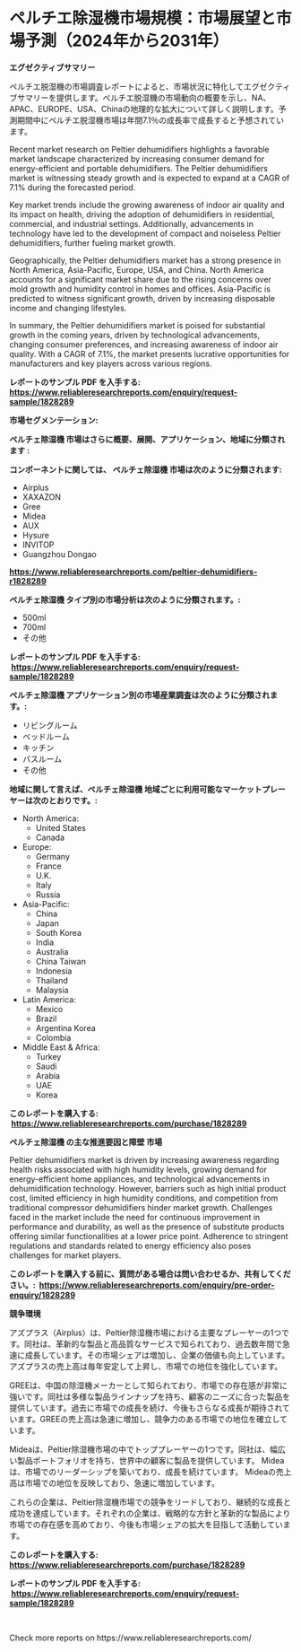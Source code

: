 <p><h1>ペルチエ除湿機市場規模：市場展望と市場予測（2024年から2031年）</h1></p><p><strong>エグゼクティブサマリー</strong></p>
<p><p>ペルチエ脱湿機の市場調査レポートによると、市場状況に特化してエグゼクティブサマリーを提供します。ペルチエ脱湿機の市場動向の概要を示し、NA、APAC、EUROPE、USA、Chinaの地理的な拡大について詳しく説明します。予測期間中にペルチエ脱湿機市場は年間7.1％の成長率で成長すると予想されています。</p><p>Recent market research on Peltier dehumidifiers highlights a favorable market landscape characterized by increasing consumer demand for energy-efficient and portable dehumidifiers. The Peltier dehumidifiers market is witnessing steady growth and is expected to expand at a CAGR of 7.1% during the forecasted period.</p><p>Key market trends include the growing awareness of indoor air quality and its impact on health, driving the adoption of dehumidifiers in residential, commercial, and industrial settings. Additionally, advancements in technology have led to the development of compact and noiseless Peltier dehumidifiers, further fueling market growth.</p><p>Geographically, the Peltier dehumidifiers market has a strong presence in North America, Asia-Pacific, Europe, USA, and China. North America accounts for a significant market share due to the rising concerns over mold growth and humidity control in homes and offices. Asia-Pacific is predicted to witness significant growth, driven by increasing disposable income and changing lifestyles.</p><p>In summary, the Peltier dehumidifiers market is poised for substantial growth in the coming years, driven by technological advancements, changing consumer preferences, and increasing awareness of indoor air quality. With a CAGR of 7.1%, the market presents lucrative opportunities for manufacturers and key players across various regions.</p></p>
<p><strong>レポートのサンプル PDF を入手する: <a href="https://www.reliableresearchreports.com/enquiry/request-sample/1828289">https://www.reliableresearchreports.com/enquiry/request-sample/1828289</a></strong></p>
<p><strong>市場セグメンテーション:</strong></p>
<p><strong> ペルチェ除湿機 市場はさらに概要、展開、アプリケーション、地域に分類されます :</strong></p>
<p><strong>コンポーネントに関しては、 ペルチェ除湿機 市場は次のように分類されます: &nbsp;</strong></p>
<p><ul><li>Airplus</li><li>XAXAZON</li><li>Gree</li><li>Midea</li><li>AUX</li><li>Hysure</li><li>INVITOP</li><li>Guangzhou Dongao</li></ul></p>
<p><strong><a href="https://www.reliableresearchreports.com/peltier-dehumidifiers-r1828289">https://www.reliableresearchreports.com/peltier-dehumidifiers-r1828289</a></strong></p>
<p><strong> ペルチェ除湿機 タイプ別の市場分析は次のように分類されます。:</strong></p>
<p><ul><li>500ml</li><li>700ml</li><li>その他</li></ul></p>
<p><strong>レポートのサンプル PDF を入手する: &nbsp;<a href="https://www.reliableresearchreports.com/enquiry/request-sample/1828289">https://www.reliableresearchreports.com/enquiry/request-sample/1828289</a></strong></p>
<p><strong> ペルチェ除湿機 アプリケーション別の市場産業調査は次のように分類されます。:</strong></p>
<p><ul><li>リビングルーム</li><li>ベッドルーム</li><li>キッチン</li><li>バスルーム</li><li>その他</li></ul></p>
<p><strong>地域に関して言えば、ペルチェ除湿機 地域ごとに利用可能なマーケットプレーヤーは次のとおりです。:</strong></p>
<p><ul>
    <li>
        North America:
        <ul>
            <li>United States</li>
            <li>Canada</li>
        </ul>
    </li>
    <li>
        Europe:
        <ul>
            <li>Germany</li>
            <li>France</li>
            <li>U.K.</li>
            <li>Italy</li>
            <li>Russia</li>
        </ul>
    </li>
    <li>
        Asia-Pacific:
        <ul>
            <li>China</li>
            <li>Japan</li>
            <li>South Korea</li>
            <li>India</li>
            <li>Australia</li>
            <li>China Taiwan</li>
            <li>Indonesia</li>
            <li>Thailand</li>
            <li>Malaysia</li>
        </ul>
    </li>
    <li>
        Latin America:
        <ul>
            <li>Mexico</li>
            <li>Brazil</li>
            <li>Argentina Korea</li>
            <li>Colombia</li>
        </ul>
    </li>
    <li>
        Middle East & Africa:
        <ul>
            <li>Turkey</li>
            <li>Saudi</li>
            <li>Arabia</li>
            <li>UAE</li>
            <li>Korea</li>
        </ul>
    </li>
    </ul></p>
<p><strong>このレポートを購入する: &nbsp;<a href="https://www.reliableresearchreports.com/purchase/1828289">https://www.reliableresearchreports.com/purchase/1828289</a></strong></p>
<p><strong>ペルチェ除湿機 の主な推進要因と障壁 市場</strong></p>
<p><p>Peltier dehumidifiers market is driven by increasing awareness regarding health risks associated with high humidity levels, growing demand for energy-efficient home appliances, and technological advancements in dehumidification technology. However, barriers such as high initial product cost, limited efficiency in high humidity conditions, and competition from traditional compressor dehumidifiers hinder market growth. Challenges faced in the market include the need for continuous improvement in performance and durability, as well as the presence of substitute products offering similar functionalities at a lower price point. Adherence to stringent regulations and standards related to energy efficiency also poses challenges for market players.</p></p>
<p><strong>このレポートを購入する前に、質問がある場合は問い合わせるか、共有してください。:&nbsp; <a href="https://www.reliableresearchreports.com/enquiry/pre-order-enquiry/1828289">https://www.reliableresearchreports.com/enquiry/pre-order-enquiry/1828289</a></strong></p>
<p><strong>競争環境</strong></p>
<p><p>アズプラス（Airplus）は、Peltier除湿機市場における主要なプレーヤーの1つです。同社は、革新的な製品と高品質なサービスで知られており、過去数年間で急速に成長しています。その市場シェアは増加し、企業の価値も向上しています。アズプラスの売上高は毎年安定して上昇し、市場での地位を強化しています。</p><p>GREEは、中国の除湿機メーカーとして知られており、市場での存在感が非常に強いです。同社は多様な製品ラインナップを持ち、顧客のニーズに合った製品を提供しています。過去に市場での成長を続け、今後もさらなる成長が期待されています。GREEの売上高は急速に増加し、競争力のある市場での地位を確立しています。</p><p>Mideaは、Peltier除湿機市場の中でトッププレーヤーの1つです。同社は、幅広い製品ポートフォリオを持ち、世界中の顧客に製品を提供しています。 Mideaは、市場でのリーダーシップを築いており、成長を続けています。 Mideaの売上高は市場での地位を反映しており、急速に増加しています。</p><p>これらの企業は、Peltier除湿機市場での競争をリードしており、継続的な成長と成功を達成しています。それぞれの企業は、戦略的な方針と革新的な製品により市場での存在感を高めており、今後も市場シェアの拡大を目指して活動しています。</p></p>
<p><strong>このレポートを購入する: &nbsp; <a href="https://www.reliableresearchreports.com/purchase/1828289">https://www.reliableresearchreports.com/purchase/1828289</a></strong></p>
<p><strong>レポートのサンプル PDF を入手する: &nbsp;<a href="https://www.reliableresearchreports.com/enquiry/request-sample/1828289">https://www.reliableresearchreports.com/enquiry/request-sample/1828289</a></strong><strong></strong></p>
<p>&nbsp;</p>
<p>Check more reports on https://www.reliableresearchreports.com/</p>